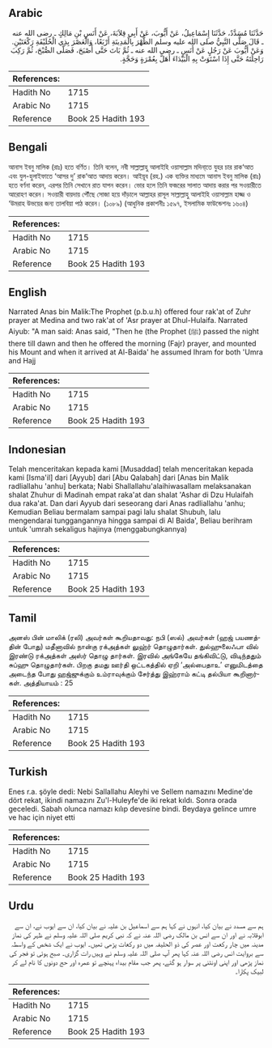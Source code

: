 ## Arabic


<div dir="rtl" lang="ar" style={{fontSize:'larger',backgroundColor:'#f8f9fa',padding:20}}>
حَدَّثَنَا مُسَدَّدٌ، حَدَّثَنَا إِسْمَاعِيلُ، عَنْ أَيُّوبَ، عَنْ أَبِي قِلاَبَةَ، عَنْ أَنَسِ بْنِ مَالِكٍ ـ رضى الله عنه ـ قَالَ صَلَّى النَّبِيُّ صلى الله عليه وسلم الظُّهْرَ بِالْمَدِينَةِ أَرْبَعًا، وَالْعَصْرَ بِذِي الْحُلَيْفَةِ رَكْعَتَيْنِ‏.‏ وَعَنْ أَيُّوبَ عَنْ رَجُلٍ عَنْ أَنَسٍ ـ رضى الله عنه ـ ثُمَّ بَاتَ حَتَّى أَصْبَحَ، فَصَلَّى الصُّبْحَ، ثُمَّ رَكِبَ رَاحِلَتَهُ حَتَّى إِذَا اسْتَوَتْ بِهِ الْبَيْدَاءَ أَهَلَّ بِعُمْرَةٍ وَحَجَّةٍ‏.‏
</div>
<div style={{backgroundColor:'#f8f9fa',padding:20, marginBottom: 10}}><table> <thead> <tr> <th>References:</th> <th></th> </tr> </thead> <tbody><tr><td>Hadith No</td><td>1715</td></tr><tr><td>Arabic No</td><td>1715</td></tr><tr><td>Reference</td><td>Book 25 Hadith 193</td></tr></tbody></table></div>

## Bengali


<div dir="ltr" lang="bn" style={{fontSize:'larger',backgroundColor:'#f8f9fa',padding:20}}>
আনাস ইবনু মালিক (রাঃ) হতে বর্ণিত। তিনি বলেন, নবী সাল্লাল্লাহু আলাইহি ওয়াসাল্লাম মদিনা্তে যুহর চার রাক‘আত এবং যুল-হুলাইফাতে ‘আসর দু’ রাক‘আত আদায় করেন। আইয়ূব (রহ.) এক ব্যক্তির মাধ্যমে আনাস ইবনু মালিক (রাঃ) হতে বর্ণনা করেন, এরপর তিনি সেখানে রাত যাপন করেন। ভোর হলে তিনি ফজরের সালাত আদায় করার পর সওয়ারীতে আরোহণ করেন। সওয়ারী বায়দায় পৌঁছে সোজা হয়ে দাঁড়ালে আল্লাহর রাসূল সাল্লাল্লাহু আলাইহি ওয়াসাল্লাম হাজ্জ ও ‘উমরাহ উভয়ের জন্য তালবিয়া পাঠ করেন। (১০৮৯) (আধুনিক প্রকাশনীঃ ১৫৯৭, ইসলামিক ফাউন্ডেশনঃ ১৬০৪)
</div>
<div style={{backgroundColor:'#f8f9fa',padding:20, marginBottom: 10}}><table> <thead> <tr> <th>References:</th> <th></th> </tr> </thead> <tbody><tr><td>Hadith No</td><td>1715</td></tr><tr><td>Arabic No</td><td>1715</td></tr><tr><td>Reference</td><td>Book 25 Hadith 193</td></tr></tbody></table></div>

## English


<div dir="ltr" lang="en" style={{fontSize:'larger',backgroundColor:'#f8f9fa',padding:20}}>
Narrated Anas bin Malik:The Prophet (p.b.u.h) offered four rak'at of Zuhr prayer at Medina and two rak'at of 'Asr prayer at Dhul-Hulaifa. Narrated Aiyub: "A man said: Anas said, "Then he (the Prophet (ﷺ) passed the night there till dawn and then he offered the morning (Fajr) prayer, and mounted his Mount and when it arrived at Al-Baida' he assumed Ihram for both 'Umra and Hajj
</div>
<div style={{backgroundColor:'#f8f9fa',padding:20, marginBottom: 10}}><table> <thead> <tr> <th>References:</th> <th></th> </tr> </thead> <tbody><tr><td>Hadith No</td><td>1715</td></tr><tr><td>Arabic No</td><td>1715</td></tr><tr><td>Reference</td><td>Book 25 Hadith 193</td></tr></tbody></table></div>

## Indonesian


<div dir="ltr" lang="id" style={{fontSize:'larger',backgroundColor:'#f8f9fa',padding:20}}>
Telah menceritakan kepada kami [Musaddad] telah menceritakan kepada kami [Isma'il] dari [Ayyub] dari [Abu Qalabah] dari [Anas bin Malik radliallahu 'anhu] berkata; Nabi Shallallahu'alaihiwasallam melaksanakan shalat Zhuhur di Madinah empat raka'at dan shalat 'Ashar di Dzu Hulaifah dua raka'at. Dan dari Ayyub dari seseorang dari Anas radliallahu 'anhu; Kemudian Beliau bermalam sampai pagi lalu shalat Shubuh, lalu mengendarai tunggangannya hingga sampai di Al Baida', Beliau berihram untuk 'umrah sekaligus hajinya (menggabungkannya)
</div>
<div style={{backgroundColor:'#f8f9fa',padding:20, marginBottom: 10}}><table> <thead> <tr> <th>References:</th> <th></th> </tr> </thead> <tbody><tr><td>Hadith No</td><td>1715</td></tr><tr><td>Arabic No</td><td>1715</td></tr><tr><td>Reference</td><td>Book 25 Hadith 193</td></tr></tbody></table></div>

## Tamil


<div dir="ltr" lang="ta" style={{fontSize:'larger',backgroundColor:'#f8f9fa',padding:20}}>
அனஸ் பின் மாலிக் (ரலி) அவர்கள் கூறியதாவது: நபி (ஸல்) அவர்கள் (ஹஜ் பயணத்தின் போது) மதீனாவில் நான்கு ரக்அத்கள் லுஹ்ர் தொழுதார்கள். துல்ஹுலைஃபா வில் இரண்டு ரக்அத்கள் அஸ்ர் தொழு தார்கள். இரவில் அங்கேயே தங்கிவிட்டு, விடிந்ததும் சுப்ஹு தொழுதார்கள். பிறகு தமது ஊர்தி ஒட்டகத்தில் ஏறி ‘அல்பைதாஉ’ எனுமிடத்தை அடைந்த போது ஹஜ்ஜுக்கும் உம்ராவுக்கும் சேர்த்து இஹ்ராம் கட்டி தல்பியா கூறினார்கள். அத்தியாயம் : 25
</div>
<div style={{backgroundColor:'#f8f9fa',padding:20, marginBottom: 10}}><table> <thead> <tr> <th>References:</th> <th></th> </tr> </thead> <tbody><tr><td>Hadith No</td><td>1715</td></tr><tr><td>Arabic No</td><td>1715</td></tr><tr><td>Reference</td><td>Book 25 Hadith 193</td></tr></tbody></table></div>

## Turkish


<div dir="ltr" lang="tr" style={{fontSize:'larger',backgroundColor:'#f8f9fa',padding:20}}>
Enes r.a. şöyle dedi: Nebi Sallallahu Aleyhi ve Sellem namazını Medine'de dört rekat, ikindi namazını Zu'l-Huleyfe'de iki rekat kıldı. Sonra orada geceledi. Sabah olunca namazı kılıp devesine bindi. Beydaya gelince umre ve hac için niyet etti
</div>
<div style={{backgroundColor:'#f8f9fa',padding:20, marginBottom: 10}}><table> <thead> <tr> <th>References:</th> <th></th> </tr> </thead> <tbody><tr><td>Hadith No</td><td>1715</td></tr><tr><td>Arabic No</td><td>1715</td></tr><tr><td>Reference</td><td>Book 25 Hadith 193</td></tr></tbody></table></div>

## Urdu


<div dir="rtl" lang="ur" style={{fontSize:'larger',backgroundColor:'#f8f9fa',padding:20}}>
ہم سے مسدد نے بیان کیا، انہوں نے کہا ہم سے اسماعیل بن علیہ نے بیان کیا، ان سے ایوب نے، ان سے ابوقلابہ نے اور ان سے انس بن مالک رضی اللہ عنہ نے کہ نبی کریم صلی اللہ علیہ وسلم نے ظہر کی نماز مدینہ میں چار رکعت اور عصر کی ذو الحلیفہ میں دو رکعات پڑھی تھیں۔ ایوب نے ایک شخص کے واسطہ سے بروایت انس رضی اللہ عنہ کہا پھر آپ صلی اللہ علیہ وسلم نے وہیں رات گزاری۔ صبح ہوئی تو فجر کی نماز پڑھی اور اپنی اونٹنی پر سوار ہو گئے، پھر جب مقام بیداء پہنچے تو عمرہ اور حج دونوں کا نام لے کر لبیک پکارا۔
</div>
<div style={{backgroundColor:'#f8f9fa',padding:20, marginBottom: 10}}><table> <thead> <tr> <th>References:</th> <th></th> </tr> </thead> <tbody><tr><td>Hadith No</td><td>1715</td></tr><tr><td>Arabic No</td><td>1715</td></tr><tr><td>Reference</td><td>Book 25 Hadith 193</td></tr></tbody></table></div>